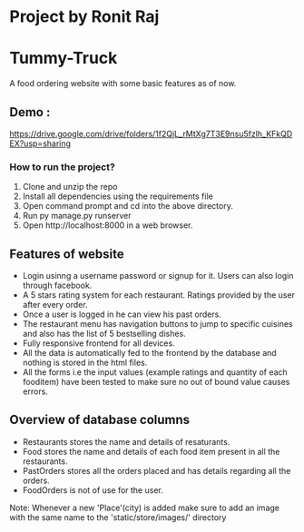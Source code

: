 # Project by Ronit Raj
# Tummy-Truck 
A food ordering website with some basic features as of now.

## Demo : 
https://drive.google.com/drive/folders/1f2QjL_rMtXg7T3E9nsu5fzlh_KFkQDEX?usp=sharing
 
 ### How to run the project?
 1. Clone and unzip the repo
 2. Install all dependencies using the requirements file
 3. Open command prompt and cd into the above directory. 
 4. Run py manage.py runserver
 5. Open http://localhost:8000 in a web browser.
 
 ## Features of website
 -  Login usinng a username password or signup for it. Users can also login through facebook.
 -  A 5 stars rating system for each restaurant. Ratings provided by the user after every order.
 -  Once a user is logged in he can view his past orders.
 -  The restaurant menu has navigation buttons to jump to specific cuisines and also has the list of 5 bestselling dishes.
 -  Fully responsive frontend for all devices.
 -  All the data is automatically fed to the frontend by the database and nothing is stored in the html files.
 -  All the forms i.e the input values (example ratings and quantity of each fooditem) have been tested to make sure no out of bound value causes errors. 
 ## Overview of database columns
  - Restaurants stores the name and details of resaturants.
  - Food stores the name and details of each food item present in all the restaurants.
  - PastOrders stores all the orders placed and has details regarding all the orders.
  - FoodOrders is not of use for the user.
  
  Note: Whenever a new 'Place'(city) is added make sure to add an image with the same name to the 'static/store/images/' directory

 

